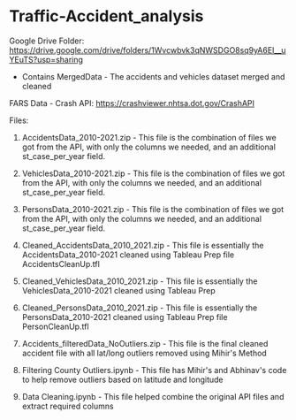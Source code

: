 # Traffic-Accident_analysis

Google Drive Folder: https://drive.google.com/drive/folders/1Wvcwbvk3qNWSDGO8sq9yA6EI__uYEuTS?usp=sharing
- Contains MergedData - The accidents and vehicles dataset merged and cleaned

FARS Data - Crash API: https://crashviewer.nhtsa.dot.gov/CrashAPI

Files:
1. AccidentsData_2010-2021.zip - This file is the combination of files we got from the API, with only the columns we needed, and an additional st_case_per_year field.

2. VehiclesData_2010-2021.zip - This file is the combination of files we got from the API, with only the columns we needed, and an additional st_case_per_year field.

3. PersonsData_2010-2021.zip - This file is the combination of files we got from the API, with only the columns we needed, and an additional st_case_per_year field.

4. Cleaned_AccidentsData_2010_2021.zip - This file is essentially the AccidentsData_2010-2021 cleaned using Tableau Prep file AccidentsCleanUp.tfl

5. Cleaned_VehiclesData_2010_2021.zip - This file is essentially the VehiclesData_2010-2021 cleaned using Tableau Prep

6. Cleaned_PersonsData_2010_2021.zip - This file is essentially the PersonsData_2010-2021 cleaned using Tableau Prep file PersonCleanUp.tfl

7. Accidents_filteredData_NoOutliers.zip - This file is the final cleaned accident file with all lat/long outliers removed using Mihir's Method

8. Filtering County Outliers.ipynb - This file has Mihir's and Abhinav's code to help remove outliers based on latitude and longitude

9. Data Cleaning.ipynb - This file helped combine the original API files and extract required columns
